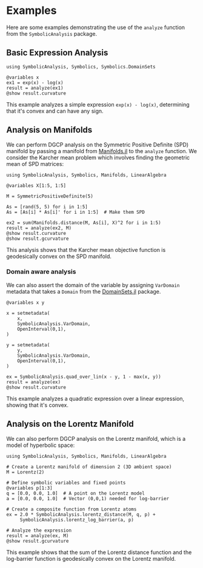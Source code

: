 # Examples

Here are some examples demonstrating the use of the `analyze` function from the `SymbolicAnalysis` package.

## Basic Expression Analysis

```@example euclidean1
using SymbolicAnalysis, Symbolics, Symbolics.DomainSets

@variables x
ex1 = exp(x) - log(x)
result = analyze(ex1)
@show result.curvature
```

This example analyzes a simple expression `exp(x) - log(x)`, determining that it's convex and can have any sign.

## Analysis on Manifolds

We can perform DGCP analysis on the Symmetric Positive Definite (SPD) manifold by passing a manifold from [Manifolds.jl](https://juliamanifolds.github.io/Manifolds.jl/stable/) to the `analyze` function. We consider the Karcher mean problem which involves finding the geometric mean of SPD matrices:

```@example manifold1
using SymbolicAnalysis, Symbolics, Manifolds, LinearAlgebra

@variables X[1:5, 1:5]

M = SymmetricPositiveDefinite(5)

As = [rand(5, 5) for i in 1:5]
As = [As[i] * As[i]' for i in 1:5]  # Make them SPD

ex2 = sum(Manifolds.distance(M, As[i], X)^2 for i in 1:5)
result = analyze(ex2, M)
@show result.curvature
@show result.gcurvature
```

This analysis shows that the Karcher mean objective function is geodesically convex on the SPD manifold.

### Domain aware analysis

We can also assert the domain of the variable by assigning `VarDomain` metadata that takes a `Domain` from the [DomainSets.jl](https://juliaapproximation.github.io/DomainSets.jl/dev/) package.

```@example euclidean1
@variables x y

x = setmetadata(
    x,
    SymbolicAnalysis.VarDomain,
    OpenInterval(0,1),
)

y = setmetadata(
    y,
    SymbolicAnalysis.VarDomain,
    OpenInterval(0,1),
)

ex = SymbolicAnalysis.quad_over_lin(x - y, 1 - max(x, y))
result = analyze(ex)
@show result.curvature
```

This example analyzes a quadratic expression over a linear expression, showing that it's convex.

## Analysis on the Lorentz Manifold

We can also perform DGCP analysis on the Lorentz manifold, which is a model of hyperbolic space:

```@example lorentz1
using SymbolicAnalysis, Symbolics, Manifolds, LinearAlgebra

# Create a Lorentz manifold of dimension 2 (3D ambient space)
M = Lorentz(2)

# Define symbolic variables and fixed points
@variables p[1:3]
q = [0.0, 0.0, 1.0]  # A point on the Lorentz model
a = [0.0, 0.0, 1.0]  # Vector (0,0,1) needed for log-barrier

# Create a composite function from Lorentz atoms
ex = 2.0 * SymbolicAnalysis.lorentz_distance(M, q, p) + 
     SymbolicAnalysis.lorentz_log_barrier(a, p)

# Analyze the expression
result = analyze(ex, M)
@show result.gcurvature
```

This example shows that the sum of the Lorentz distance function and the log-barrier function is geodesically convex on the Lorentz manifold.